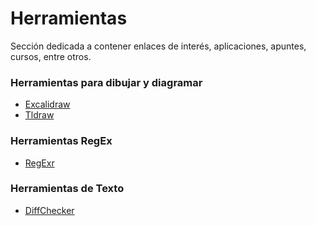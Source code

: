 # Herramientas
Sección dedicada a contener enlaces de interés, aplicaciones, apuntes, cursos, entre otros.

### Herramientas para dibujar y diagramar
- [Excalidraw](https://excalidraw.com/)
- [Tldraw](https://www.tldraw.com/)

### Herramientas RegEx
- [RegExr](https://regexr.com/)

### Herramientas de Texto
- [DiffChecker](https://www.diffchecker.com/)